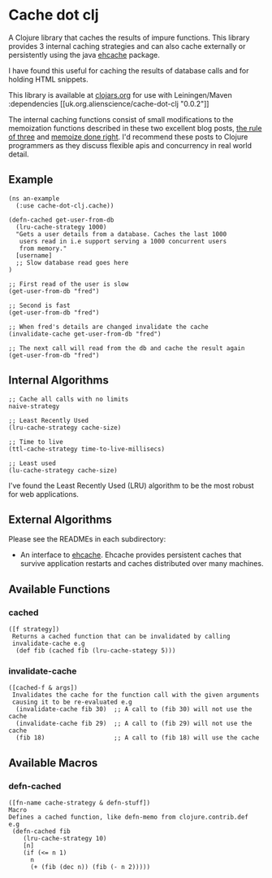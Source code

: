 
Cache dot clj
=============

 A Clojure library that caches the results of impure functions. This library provides 3 internal caching strategies and can also cache externally or persistently using the java [ehcache](http://github.com/alienscience/cache-dot-clj/blob/master/ehcache/README.md) package.

I have found this useful for caching the results of database calls and for holding HTML snippets.

This library is available at [clojars.org](http://clojars.org/uk.org.alienscience/cache-dot-clj) for use with Leiningen/Maven
     :dependencies [[uk.org.alienscience/cache-dot-clj "0.0.2"]]

The internal caching functions consist of small modifications to the memoization functions described in these two excellent blog posts, [the rule of three](http://kotka.de/blog/2010/03/The_Rule_of_Three.html) and [memoize done right](http://kotka.de/blog/2010/03/memoize_done_right.html). I'd recommend these posts to Clojure programmers as they discuss flexible apis and concurrency in real world detail.


Example
-------

    (ns an-example
      (:use cache-dot-clj.cache))

    (defn-cached get-user-from-db 
      (lru-cache-strategy 1000)
      "Gets a user details from a database. Caches the last 1000
       users read in i.e support serving a 1000 concurrent users
       from memory."
      [username]
      ;; Slow database read goes here
    )

    ;; First read of the user is slow
    (get-user-from-db "fred")
 
    ;; Second is fast
    (get-user-from-db "fred")

    ;; When fred's details are changed invalidate the cache
    (invalidate-cache get-user-from-db "fred")

    ;; The next call will read from the db and cache the result again
    (get-user-from-db "fred")

Internal Algorithms
-------------------

    ;; Cache all calls with no limits
    naive-strategy

    ;; Least Recently Used
    (lru-cache-strategy cache-size)

    ;; Time to live
    (ttl-cache-strategy time-to-live-millisecs)

    ;; Least used
    (lu-cache-strategy cache-size)

I've found the Least Recently Used (LRU) algorithm to be the most robust for web applications.

External Algorithms
-------------------

Please see the READMEs in each subdirectory:

- An interface to [ehcache](http://github.com/alienscience/cache-dot-clj/blob/master/ehcache/README.md). Ehcache provides persistent caches that survive application restarts and caches distributed over many machines. 


Available Functions
-------------------

### cached

    ([f strategy])
     Returns a cached function that can be invalidated by calling
     invalidate-cache e.g
      (def fib (cached fib (lru-cache-stategy 5)))

### invalidate-cache

    ([cached-f & args])
     Invalidates the cache for the function call with the given arguments
     causing it to be re-evaluated e.g
      (invalidate-cache fib 30)  ;; A call to (fib 30) will not use the cache
      (invalidate-cache fib 29)  ;; A call to (fib 29) will not use the cache
      (fib 18)                   ;; A call to (fib 18) will use the cache

Available Macros
----------------

### defn-cached

    ([fn-name cache-strategy & defn-stuff])
    Macro
    Defines a cached function, like defn-memo from clojure.contrib.def
    e.g
     (defn-cached fib
        (lru-cache-strategy 10)
        [n]
        (if (<= n 1)
          n
          (+ (fib (dec n)) (fib (- n 2)))))
